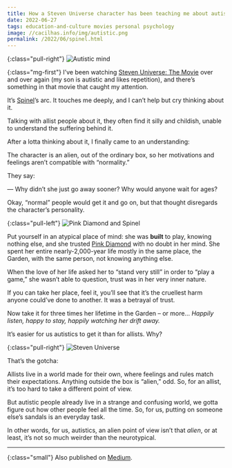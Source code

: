 ```yaml
---
title: How a Steven Universe character has been teaching me about autistic empathy
date: 2022-06-27
tags: education-and-culture movies personal psychology
image: //cacilhas.info/img/autistic.png
permalink: /2022/06/spinel.html
---
```

[medium]: https://cacilhas.medium.com/how-a-steven-universe-character-has-been-teaching-me-about-autistic-empathy-bf2da980834a
[pink-diamond]: https://steven-universe.fandom.com/wiki/Pink_Diamond
[spinel]: https://steven-universe.fandom.com/wiki/Spinel
[the-movie]: https://steven-universe.fandom.com/wiki/Steven_Universe:_The_Movie

{:class="pull-right"} <img alt="Autistic mind" src="{{{ image }}}" />

{:class="mg-first"} I’ve been watching [Steven Universe: The Movie][the-movie]
over and over again (my son is autistic and likes repetition), and there’s
something in that movie that caught my attention.

It’s [Spinel][spinel]’s arc. It touches me deeply, and I can’t help but cry
thinking about it.

Talking with allist people about it, they often find it silly and childish,
unable to understand the suffering behind it.

After a lotta thinking about it, I finally came to an understanding:

The character is an alien, out of the ordinary box, so her motivations and
feelings aren’t compatible with “normality.”

They say:

— Why didn’t she just go away sooner? Why would anyone wait for ages?

Okay, “normal” people would get it and go on, but that thought disregards the
character’s personality.

{:class="pull-left"} <img alt="Pink Diamond and Spinel" src="//cacilhas.info/img/steven-universe/pink-diamond-spinel.jpg" />

Put yourself in an atypical place of mind: she was **built** to play, knowing
nothing else, and she trusted [Pink Diamond][pink-diamond] with no doubt in her
mind. She spent her entire nearly-2,000-year life mostly in the same place, the
Garden, with the same person, not knowing anything else.

When the love of her life asked her to “stand very still” in order to “play a
game,” she wasn’t able to question, trust was in her very inner nature.

If you can take her place, feel it, you’ll see that it’s the cruellest harm anyone
could’ve done to another. It was a betrayal of trust.

Now take it for three times her lifetime in the Garden – or more…
*Happily listen, happy to stay, happily watching her drift away.*

It’s easier for us autistics to get it than for allists. Why?

{:class="pull-right"} <img src="//cacilhas.info/img/steven-universe/fly.jpg" alt="Steven Universe" />

That’s the gotcha:

Allists live in a world made for their own, where feelings and rules match their
expectations. Anything outside the box is “alien,” odd. So, for an allist, it’s
too hard to take a different point of view.

But autistic people already live in a strange and confusing world, we gotta
figure out how other people feel all the time. So, for us, putting on someone
else’s sandals is an everyday task.

In other words, for us, autistics, an alien point of view isn’t that *alien*, or
at least, it’s not so much weirder than the neurotypical.

-----

{:class="small"} Also published on [Medium][medium].